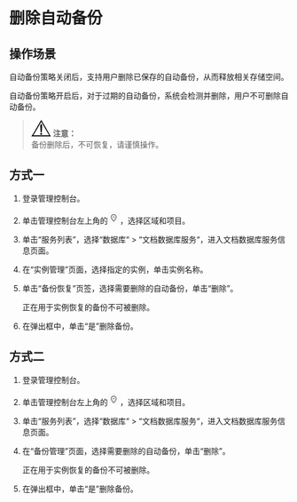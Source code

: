 # 删除自动备份<a name="dds_03_0009"></a>

## 操作场景<a name="section28937012194642"></a>

自动备份策略关闭后，支持用户删除已保存的自动备份，从而释放相关存储空间。

自动备份策略开启后，对于过期的自动备份，系统会检测并删除，用户不可删除自动备份。

>![](public_sys-resources/icon-notice.gif) **注意：**   
>备份删除后，不可恢复，请谨慎操作。  

## 方式一<a name="section19918439472"></a>

1.  登录管理控制台。
2.  单击管理控制台左上角的![](figures/region.png)，选择区域和项目。
3.  单击“服务列表”，选择“数据库“  \>  “文档数据库服务“，进入文档数据库服务信息页面。
4.  在“实例管理”页面，选择指定的实例，单击实例名称。
5.  单击“备份恢复”页签，选择需要删除的自动备份，单击“删除”。

    正在用于实例恢复的备份不可被删除。

6.  在弹出框中，单击“是”删除备份。

## 方式二<a name="section19194391177"></a>

1.  登录管理控制台。
2.  单击管理控制台左上角的![](figures/region.png)，选择区域和项目。
3.  单击“服务列表”，选择“数据库“  \>  “文档数据库服务“，进入文档数据库服务信息页面。
4.  在“备份管理”页面，选择需要删除的自动备份，单击“删除”。

    正在用于实例恢复的备份不可被删除。

5.  在弹出框中，单击“是”删除备份。

